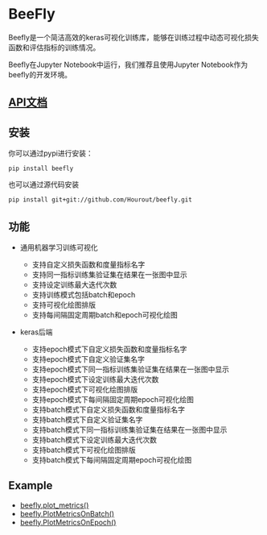 # BeeFly

Beefly是一个简洁高效的keras可视化训练库，能够在训练过程中动态可视化损失函数和评估指标的训练情况。

Beefly在Jupyter Notebook中运行，我们推荐且使用Jupyter Notebook作为beefly的开发环境。

## [API文档](https://github.com/Hourout/beefly/blob/master/document/Chinese_API.md)


## 安装
你可以通过pypi进行安装：
```
pip install beefly 
```
也可以通过源代码安装
```
pip install git+git://github.com/Hourout/beefly.git
```


## 功能
- 通用机器学习训练可视化
  - 支持自定义损失函数和度量指标名字
  - 支持同一指标训练集验证集在结果在一张图中显示
  - 支持设定训练最大迭代次数
  - 支持训练模式包括batch和epoch
  - 支持可视化绘图排版
  - 支持每间隔固定周期batch和epoch可视化绘图

- keras后端
  - 支持epoch模式下自定义损失函数和度量指标名字
  - 支持epoch模式下自定义验证集名字
  - 支持epoch模式下同一指标训练集验证集在结果在一张图中显示
  - 支持epoch模式下设定训练最大迭代次数
  - 支持epoch模式下可视化绘图排版
  - 支持epoch模式下每间隔固定周期epoch可视化绘图
  - 支持batch模式下自定义损失函数和度量指标名字
  - 支持batch模式下自定义验证集名字
  - 支持batch模式下同一指标训练集验证集在结果在一张图中显示
  - 支持batch模式下设定训练最大迭代次数
  - 支持batch模式下可视化绘图排版
  - 支持batch模式下每间隔固定周期epoch可视化绘图


## Example
- [beefly.plot_metrics()](/example/plot_metrics.ipynb)
- [beefly.PlotMetricsOnBatch()](/example/PlotMetricsOnBatch.ipynb)
- [beefly.PlotMetricsOnEpoch()](/example/PlotMetricsOnEpoch.ipynb)
